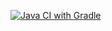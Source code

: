 [![Java CI with Gradle](https://github.com/Larinatest/Cash/actions/workflows/gradle-publish.yml/badge.svg)](https://github.com/Larinatest/Cash/actions/workflows/gradle-publish.yml)

